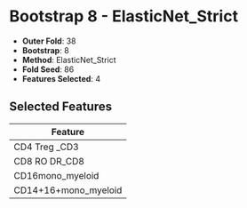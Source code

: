 # Bootstrap 8 - ElasticNet_Strict

- **Outer Fold**: 38
- **Bootstrap**: 8
- **Method**: ElasticNet_Strict
- **Fold Seed**: 86
- **Features Selected**: 4

## Selected Features

| Feature |
|---------|
| CD4 Treg _CD3 |
| CD8 RO DR_CD8 |
| CD16mono_myeloid |
| CD14+16+mono_myeloid |

